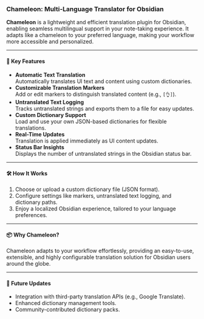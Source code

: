 ### **Chameleon: Multi-Language Translator for Obsidian**

**Chameleon** is a lightweight and efficient translation plugin for Obsidian, enabling seamless multilingual support in your note-taking experience. It adapts like a chameleon to your preferred language, making your workflow more accessible and personalized.

---

#### 🌟 **Key Features**
- **Automatic Text Translation**  
  Automatically translates UI text and content using custom dictionaries.  
- **Customizable Translation Markers**  
  Add or edit markers to distinguish translated content (e.g., `[👌]`).  
- **Untranslated Text Logging**  
  Tracks untranslated strings and exports them to a file for easy updates.  
- **Custom Dictionary Support**  
  Load and use your own JSON-based dictionaries for flexible translations.  
- **Real-Time Updates**  
  Translation is applied immediately as UI content updates.  
- **Status Bar Insights**  
  Displays the number of untranslated strings in the Obsidian status bar.

---

#### 🛠️ **How It Works**
1. Choose or upload a custom dictionary file (JSON format).  
2. Configure settings like markers, untranslated text logging, and dictionary paths.  
3. Enjoy a localized Obsidian experience, tailored to your language preferences.  

---

#### 📦 **Why Chameleon?**
Chameleon adapts to your workflow effortlessly, providing an easy-to-use, extensible, and highly configurable translation solution for Obsidian users around the globe.  

---

#### 🔧 **Future Updates**
- Integration with third-party translation APIs (e.g., Google Translate).  
- Enhanced dictionary management tools.  
- Community-contributed dictionary packs.  